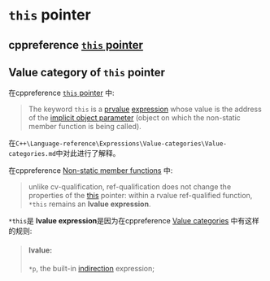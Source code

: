 # `this` pointer



## cppreference [`this` pointer](https://en.cppreference.com/w/cpp/language/this)



## Value category of `this` pointer

在cppreference [`this` pointer](https://en.cppreference.com/w/cpp/language/this) 中:

> The keyword `this` is a [prvalue](https://en.cppreference.com/w/cpp/language/value_category) [expression](https://en.cppreference.com/w/cpp/language/expressions) whose value is the address of the [implicit object parameter](https://en.cppreference.com/w/cpp/language/overload_resolution) (object on which the non-static member function is being called).

在`C++\Language-reference\Expressions\Value-categories\Value-categories.md`中对此进行了解释。

在cppreference [Non-static member functions](https://en.cppreference.com/w/cpp/language/member_functions) 中:

> unlike cv-qualification, ref-qualification does not change the properties of the [this](https://en.cppreference.com/w/cpp/language/this) pointer: within a rvalue ref-qualified function, `*this` remains an **lvalue expression**.

`*this`是 **lvalue expression**是因为在cppreference [Value categories](https://en.cppreference.com/w/cpp/language/value_category) 中有这样的规则:

> #### lvalue:
>
> `*p`, the built-in [indirection](https://en.cppreference.com/w/cpp/language/operator_member_access#Built-in_indirection_operator) expression;